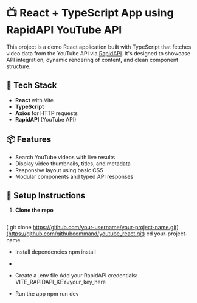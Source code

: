 # 📺 React + TypeScript App using RapidAPI YouTube API

This project is a demo React application built with TypeScript that fetches video data from the YouTube API via [RapidAPI](https://rapidapi.com/). It's designed to showcase API integration, dynamic rendering of content, and clean component structure.

## 🚀 Tech Stack

- **React** with Vite
- **TypeScript**
- **Axios** for HTTP requests
- **RapidAPI** (YouTube API)

## 📦 Features

- Search YouTube videos with live results
- Display video thumbnails, titles, and metadata
- Responsive layout using basic CSS
- Modular components and typed API responses

## 🔧 Setup Instructions

1. **Clone the repo**  
   ```bash
[   git clone https://github.com/your-username/your-project-name.git](https://github.com/githubcommand/youtube_react.git)
   cd your-project-name


   - Install dependencies
npm install
- 

- Create a .env file
Add your RapidAPI credentials:
VITE_RAPIDAPI_KEY=your_key_here



- Run the app
npm run dev



